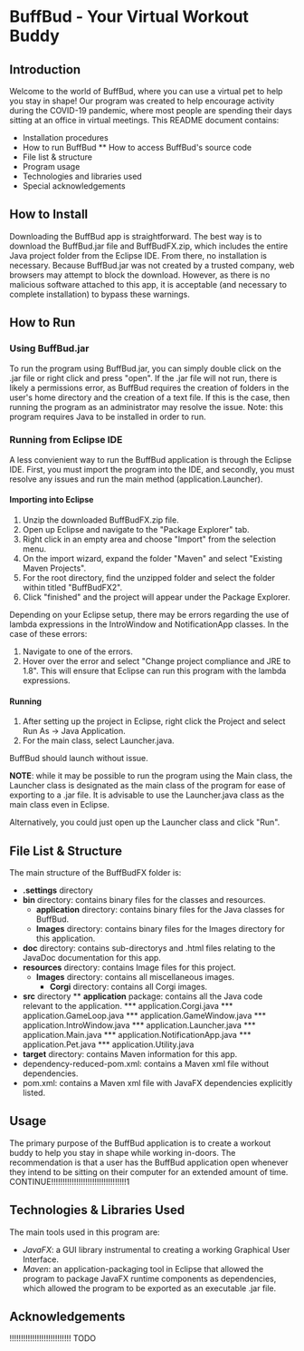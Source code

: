 # BuffBud - Your Virtual Workout Buddy
## Introduction
Welcome to the world of BuffBud, where you can use a virtual pet to help you stay in shape! Our program was created to help encourage activity during the COVID-19 pandemic, where most people are spending their days sitting at an office in virtual meetings. This README document contains:
* Installation procedures
* How to run BuffBud
** How to access BuffBud's source code
* File list & structure
* Program usage
* Technologies and libraries used
* Special acknowledgements

## How to Install
Downloading the BuffBud app is straightforward. The best way is to download the BuffBud.jar file and BuffBudFX.zip, which includes the entire Java project folder from the Eclipse IDE. From there, no installation is necessary. Because BuffBud.jar was not created by a trusted company, web browsers may attempt to block the download. However, as there is no malicious software attached to this app, it is acceptable (and necessary to complete installation) to bypass these warnings.

## How to Run
### Using BuffBud.jar
To run the program using BuffBud.jar, you can simply double click on the .jar file or right click and press "open". If the .jar file will not run, there is likely a permissions error, as BuffBud requires the creation of folders in the user's home directory and the creation of a text file. If this is the case, then running the program as an administrator may resolve the issue. Note: this program requires Java to be installed in order to run.

### Running from Eclipse IDE
A less convienient way to run the BuffBud application is through the Eclipse IDE. First, you must import the program into the IDE, and secondly, you must resolve any issues and run the main method (application.Launcher).

#### Importing into Eclipse
1. Unzip the downloaded BuffBudFX.zip file.
2. Open up Eclipse and navigate to the "Package Explorer" tab. 
3. Right click in an empty area and choose "Import" from the selection menu. 
4. On the import wizard, expand the folder "Maven" and select "Existing Maven Projects". 
5. For the root directory, find the unzipped folder and select the folder within titled "BuffBudFX2". 
6. Click "finished" and the project will appear under the Package Explorer. 

Depending on your Eclipse setup, there may be errors regarding the use of lambda expressions in the IntroWindow and NotificationApp classes. In the case of these errors:
1. Navigate to one of the errors.
2. Hover over the error and select "Change project compliance and JRE to 1.8". 
This will ensure that Eclipse can run this program with the lambda expressions.

#### Running
1. After setting up the project in Eclipse, right click the Project and select Run As -> Java Application. 
2. For the main class, select Launcher.java. 

BuffBud should launch without issue. 

**NOTE**: while it may be possible to run the program using the Main class, the Launcher class is designated as the main class of the program for ease of exporting to a .jar file. It is advisable to use the Launcher.java class as the main class even in Eclipse.

Alternatively, you could just open up the Launcher class and click "Run".

## File List & Structure
The main structure of the BuffBudFX folder is:
* **.settings** directory
* **bin** directory: contains binary files for the classes and resources.
  * **application** directory: contains binary files for the Java classes for BuffBud.
  * **Images** directory: contains binary files for the Images directory for this application.
* **doc** directory: contains sub-directorys and .html files relating to the JavaDoc documentation for this app.
* **resources** directory: contains Image files for this project.
  * **Images** directory: contains all miscellaneous images.
    * **Corgi** directory: contains all Corgi images.
* **src** directory
** **application** package: contains all the Java code relevant to the application.
*** application.Corgi.java
*** application.GameLoop.java
*** application.GameWindow.java
*** application.IntroWindow.java
*** application.Launcher.java
*** application.Main.java
*** application.NotificationApp.java
*** application.Pet.java
*** application.Utility.java
* **target** directory: contains Maven information for this app.
* dependency-reduced-pom.xml: contains a Maven xml file without dependencies.
* pom.xml: contains a Maven xml file with JavaFX dependencies explicitly listed.

## Usage
The primary purpose of the BuffBud application is to create a workout buddy to help you stay in shape while working in-doors. The recommendation is that a user has the BuffBud application open whenever they intend to be sitting on their computer for an extended amount of time. CONTINUE!!!!!!!!!!!!!!!!!!!!!!!!!!!!!!!!!1

## Technologies & Libraries Used
The main tools used in this program are:
* *JavaFX*: a GUI library instrumental to creating a working Graphical User Interface.
* *Maven*: an application-packaging tool in Eclipse that allowed the program to package JavaFX runtime components as dependencies, which allowed the program to be exported as an executable .jar file.

## Acknowledgements
!!!!!!!!!!!!!!!!!!!!!!!!!!! TODO
